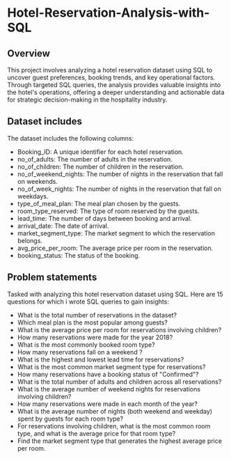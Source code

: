 # Hotel-Reservation-Analysis-with-SQL
## Overview
This project involves analyzing a hotel reservation dataset using SQL to uncover guest preferences, booking trends, and key operational factors. Through targeted SQL queries, the analysis provides valuable insights into the hotel's operations, offering a deeper understanding and actionable data for strategic decision-making in the hospitality industry.
## Dataset includes 
The dataset includes the following columns:

- Booking_ID: A unique identifier for each hotel reservation.
- no_of_adults: The number of adults in the reservation.
- no_of_children: The number of children in the reservation.
- no_of_weekend_nights: The number of nights in the reservation that fall on weekends.
- no_of_week_nights: The number of nights in the reservation that fall on weekdays.
- type_of_meal_plan: The meal plan chosen by the guests.
- room_type_reserved: The type of room reserved by the guests.
- lead_time: The number of days between booking and arrival.
- arrival_date: The date of arrival.
- market_segment_type: The market segment to which the reservation belongs.
- avg_price_per_room: The average price per room in the reservation.
- booking_status: The status of the booking.
## Problem statements
Tasked with analyzing this hotel reservation dataset using SQL. Here are 15 questions for which i wrote SQL queries to gain insights:

- What is the total number of reservations in the dataset?
- Which meal plan is the most popular among guests?
- What is the average price per room for reservations involving children?
- How many reservations were made for the year 2018?
- What is the most commonly booked room type?
- How many reservations fall on a weekend ?
- What is the highest and lowest lead time for reservations?
- What is the most common market segment type for reservations?
- How many reservations have a booking status of "Confirmed"?
- What is the total number of adults and children across all reservations?
- What is the average number of weekend nights for reservations involving children?
- How many reservations were made in each month of the year?
- What is the average number of nights (both weekend and weekday) spent by guests for each room type?
- For reservations involving children, what is the most common room type, and what is the average price for that room type?
- Find the market segment type that generates the highest average price per room.

